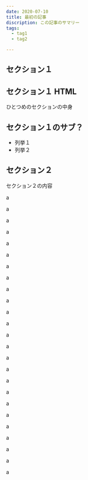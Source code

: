 ```yaml
---
date: 2020-07-10
title: 最初の記事
discription: この記事のサマリー
tags:
  - tag1
  - tag2

---
```


## セクション１
<h2 class="font-bold text-xl mb-2">セクション１ HTML</h2>
ひとつめのセクションの中身

## セクション１のサブ？

- 列挙１
- 列挙２

## セクション２

セクション２の内容

a

a

a

a

a

a

a

a

a

a

a

a

a

a

a

a

a

a

a

a

a

a

a

a

a
